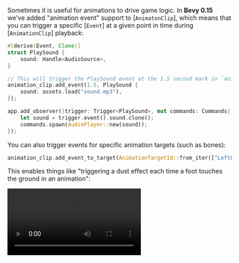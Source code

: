<!-- Add Support for Triggering Events via `AnimationEvent`s -->
<!-- https://github.com/bevyengine/bevy/pull/15538 -->

Sometimes it is useful for animations to drive game logic. In **Bevy 0.15** we've added "animation event" support to [`AnimatonClip`], which means that you can trigger a specific [`Event`] at a given point in time during [`AnimationClip`] playback:

```rust
#[derive(Event, Clone)]
struct PlaySound {
    sound: Handle<AudioSource>,
}

// This will trigger the PlaySound event at the 1.5 second mark in `animation_clip`
animation_clip.add_event(1.5, PlaySound {
    sound: assets.load("sound.mp3"),
});

app.add_observer(|trigger: Trigger<PlaySound>, mut commands: Commands| {
    let sound = trigger.event().sound.clone();
    commands.spawn(AudioPlayer::new(sound));
});
```

You can also trigger events for specific animation targets (such as bones):

```rust
animation_clip.add_event_to_target(AnimationTargetId::from_iter(["LeftLeg", "LeftFoot"], 0.5, TouchingGround);
```

This enables things like "triggering a dust effect each time a foot touches the ground in an animation":

<video controls><source src="animated_fox.mp4" type="video/mp4"/></video>
